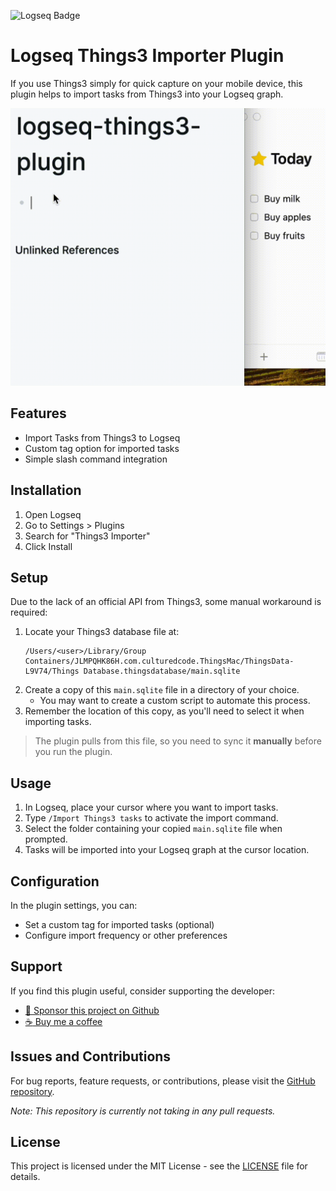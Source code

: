 ![Logseq Badge](https://img.shields.io/badge/logseq-%2385C8C8?style=for-the-badge&logo=logseq&logoColor=black)

# Logseq Things3 Importer Plugin

If you use Things3 simply for quick capture on your mobile device, this plugin helps to import tasks from Things3 into your Logseq graph.

![](/screenshots/demo.gif)

## Features

- Import Tasks from Things3 to Logseq
- Custom tag option for imported tasks
- Simple slash command integration

## Installation

1. Open Logseq
2. Go to Settings > Plugins
3. Search for "Things3 Importer"
4. Click Install

## Setup

Due to the lack of an official API from Things3, some manual workaround is required:

1. Locate your Things3 database file at:
   ```
   /Users/<user>/Library/Group Containers/JLMPQHK86H.com.culturedcode.ThingsMac/ThingsData-L9V74/Things Database.thingsdatabase/main.sqlite
   ```
2. Create a copy of this `main.sqlite` file in a directory of your choice.
   - You may want to create a custom script to automate this process.
3. Remember the location of this copy, as you'll need to select it when importing tasks.

> The plugin pulls from this file, so you need to sync it **manually** before you run the plugin.

## Usage

1. In Logseq, place your cursor where you want to import tasks.
2. Type `/Import Things3 tasks` to activate the import command.
3. Select the folder containing your copied `main.sqlite` file when prompted.
4. Tasks will be imported into your Logseq graph at the cursor location.

## Configuration

In the plugin settings, you can:

- Set a custom tag for imported tasks (optional)
- Configure import frequency or other preferences

## Support

If you find this plugin useful, consider supporting the developer:

- [:gift_heart: Sponsor this project on Github](https://github.com/sponsors/hkgnp)
- [:coffee: Buy me a coffee](https://www.buymeacoffee.com/hkgnp.dev)

## Issues and Contributions

For bug reports, feature requests, or contributions, please visit the [GitHub repository](https://github.com/hkgnp/logseq-zotero-plugin).

*Note: This repository is currently not taking in any pull requests.*

## License

This project is licensed under the MIT License - see the [LICENSE](LICENSE) file for details.
